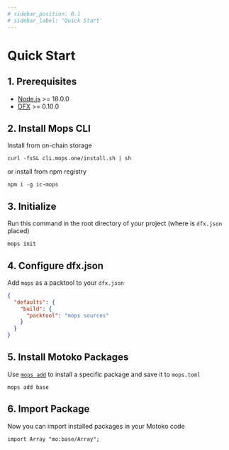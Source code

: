 ```yaml
---
# sidebar_position: 0.1
# sidebar_label: 'Quick Start'
---
```


# Quick Start

## 1. Prerequisites
- [Node.js](https://nodejs.org/) >= 18.0.0
- [DFX](https://internetcomputer.org/docs/current/developer-docs/quickstart/local-quickstart) >= 0.10.0

## 2. Install Mops CLI

Install from on-chain storage

```shell
curl -fsSL cli.mops.one/install.sh | sh
```

or install from npm registry
```shell
npm i -g ic-mops
```

## 3. Initialize
Run this command in the root directory of your project (where is `dfx.json` placed)

```
mops init
```

## 4. Configure dfx.json
Add `mops` as a packtool to your `dfx.json`

```json
{
  "defaults": {
    "build": {
      "packtool": "mops sources"
    }
  }
}
```

## 5. Install Motoko Packages
Use [`mops add`](/cli/mops-add) to install a specific package and save it to `mops.toml`

```
mops add base
```

## 6. Import Package
Now you can import installed packages in your Motoko code

```motoko
import Array "mo:base/Array";
```